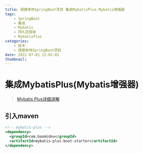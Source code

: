 ```yaml
---
title: 搭建单体SpringBoot项目 集成MybatisPlus-Mybatis增强器
tags:
    - SpringBoot
    - 集成
    - Mybatis
    - 持久层框架
    - MybatisPlus
categories:
    - 技术
    - 搭建单体SpringBoot项目
date: 2022-07-01 12:01:01
thumbnail:
---
```

# 集成MybatisPlus(Mybatis增强器)

> [Mybatis Plus详细讲解](/pages/989d11/)

## 引入maven

```xml
<!-- mybatis-plus -->
<dependency>
  <groupId>com.baomidou</groupId>
  <artifactId>mybatis-plus-boot-starter</artifactId>
</dependency>
```

